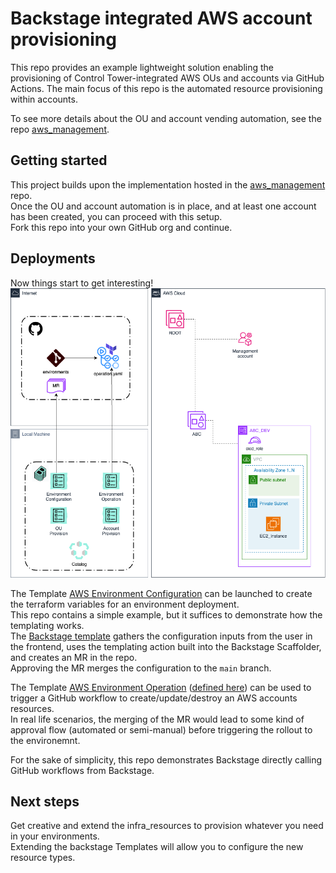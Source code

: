 # Backstage integrated AWS account provisioning
This repo provides an example lightweight solution enabling the provisioning of Control Tower-integrated AWS OUs and accounts via GitHub Actions.
The main focus of this repo is the automated resource provisioning within accounts.

To see more details about the OU and account vending automation, see the repo [aws_management](https://github.com/tamer84/aws_management).

## Getting started
This project builds upon the implementation hosted in the  [aws_management](https://github.com/tamer84/aws_management) repo.  
Once the OU and account automation is in place, and at least one account has been created, you can proceed with this setup.  
Fork this repo into your own GitHub org and continue.

## Deployments
Now things start to get interesting!  
![EnvironmentProvision](diagrams/AWS_Automation_GitHub-EnvironmentProvision.drawio.png)

The Template [AWS Environment Configuration](http://localhost:3000/create/templates/default/aws-environment-configuration) can be launched to create the terraform variables for an environment deployment.  
This repo contains a simple example, but it suffices to demonstrate how the templating works.  
The [Backstage template](.backstage/templates/aws-environment-configuration.yaml) gathers the configuration inputs from the user in the frontend, uses the templating action built into the Backstage Scaffolder, and creates an MR in the repo.  
Approving the MR merges the configuration to the `main` branch.  

The Template [AWS Environment Operation](http://localhost:3000/create/templates/default/aws-environment-operation) ([defined here](.backstage/templates/aws-environment-operation.yaml)) can be used to trigger a GitHub workflow to create/update/destroy an AWS accounts resources.  
In real life scenarios, the merging of the MR would lead to some kind of approval flow (automated or semi-manual) before triggering the rollout to the environemnt.  

For the sake of simplicity, this repo demonstrates Backstage directly calling GitHub workflows from Backstage.

## Next steps
Get creative and extend the infra_resources to provision whatever you need in your environments.  
Extending the backstage Templates will allow you to configure the new resource types.  
